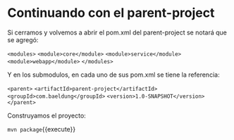# Continuando con el parent-project

Si cerramos y volvemos a abrir el pom.xml del parent-project se notará que se agregó:


`<modules>`
    `<module>core</module>`
    `<module>service</module>`
    `<module>webapp</module>`
`</modules>`

Y en los submodulos, en cada uno de sus pom.xml se tiene la referencia:

`<parent>`
  `<artifactId>parent-project</artifactId>`
  `<groupId>com.baeldung</groupId>`
  `<version>1.0-SNAPSHOT</version>`
`</parent>`


Construyamos el proyecto:

`mvn package`{{execute}}

